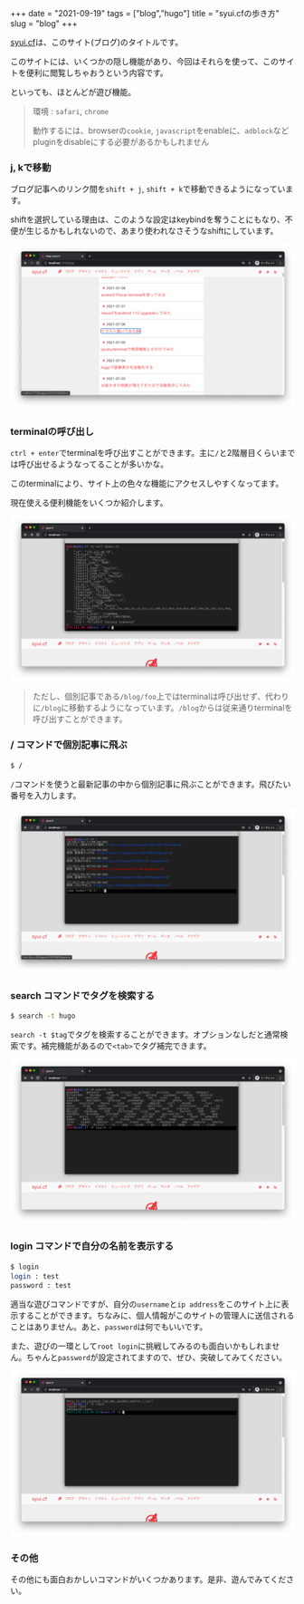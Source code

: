 +++
date = "2021-09-19"
tags = ["blog","hugo"]
title = "syui.cfの歩き方"
slug = "blog"
+++

[syui.cf](/)は、このサイト(ブログ)のタイトルです。

このサイトには、いくつかの隠し機能があり、今回はそれらを使って、このサイトを便利に閲覧しちゃおうという内容です。

といっても、ほとんどが遊び機能。

> 環境 : `safari`, `chrome`
> 
> 動作するには、browserの`cookie`, `javascript`をenableに、`adblock`などpluginをdisableにする必要があるかもしれません

### j, kで移動

ブログ記事へのリンク間を`shift + j`, `shift + k`で移動できるようになっています。

shiftを選択している理由は、このような設定はkeybindを奪うことにもなり、不便が生じるかもしれないので、あまり使われなさそうなshiftにしています。

![](https://raw.githubusercontent.com/syui/img/master/other/hugo_20210918_141757.png)

### terminalの呼び出し

`ctrl + enter`でterminalを呼び出すことができます。主に`/`と2階層目くらいまでは呼び出せるようなってることが多いかな。

このterminalにより、サイト上の色々な機能にアクセスしやすくなってます。

現在使える便利機能をいくつか紹介します。

![](https://raw.githubusercontent.com/syui/img/master/other/hugo_20210918_141637.png)

> ただし、個別記事である`/blog/foo`上ではterminalは呼び出せず、代わりに`/blog`に移動するようになっています。`/blog`からは従来通りterminalを呼び出すことができます。

### / コマンドで個別記事に飛ぶ

```sh
$ /
```

`/`コマンドを使うと最新記事の中から個別記事に飛ぶことができます。飛びたい番号を入力します。

![](https://raw.githubusercontent.com/syui/img/master/other/hugo_20210918_141530.png)

### search コマンドでタグを検索する

```sh
$ search -t hugo
```

`search -t $tag`でタグを検索することができます。オプションなしだと通常検索です。補完機能があるので`<tab>`でタグ補完できます。

![](https://raw.githubusercontent.com/syui/img/master/other/hugo_20210918_141702.png)

### login コマンドで自分の名前を表示する

```sh
$ login
login : test
password : test
```

適当な遊びコマンドですが、自分の`username`と`ip address`をこのサイト上に表示することができます。ちなみに、個人情報がこのサイトの管理人に送信されることはありません。あと、`password`は何でもいいです。

また、遊びの一環として`root login`に挑戦してみるのも面白いかもしれません。ちゃんと`password`が設定されてますので、ぜひ、突破してみてください。

![](https://raw.githubusercontent.com/syui/img/master/other/hugo_20210918_141510.png)

### その他

その他にも面白おかしいコマンドがいくつかあります。是非、遊んでみてください。

